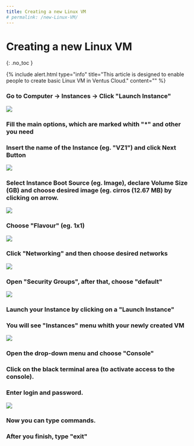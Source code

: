 ```yaml
---
title: Creating a new Linux VM 
# permalink: /new-Linux-VM/
---
```



# Creating a new Linux VM
{: .no_toc }

{% include alert.html type="info" title="This article is designed to enable people to create basic Linux VM in Ventus Cloud." content="" %}

<!-- ## Table of contents
{: .no_toc .text-delta }
s
1. TOC
{:toc} -->


### Go to Computer -> Instances -> Click "Launch Instance"
![](../../assets/img/new-linux-vm/intances1.png)

### Fill the main options, which are marked whith "*" and other you need

### Insert the name of the Instance (eg. "VZ1") and click Next Button
![](../../assets/img/new-linux-vm/intances2.png)

### Select Instance Boot Source (eg. Image), declare Volume Size (GB) and choose desired image (eg. cirros (12.67 MB) by clicking on arrow.
![](../../assets/img/new-linux-vm/intances3.png)

### Choose "Flavour" (eg. 1x1)
![](../../assets/img/new-linux-vm/intances4.png)

### Click "Networking" and then choose desired networks
![](../../assets/img/new-linux-vm/intances5.png)

### Open "Security Groups", after that, choose "default" 
![](../../assets/img/new-linux-vm/intances6.png)

### Launch your Instance by clicking on a "Launch Instance"

### You will see "Instances" menu whith your newly created VM
![](../../assets/img/new-linux-vm/intances7.png)

### Open the drop-down menu and choose "Console"

### Click on the black terminal area (to activate access to the console). 
	
### Enter login and password. 
![](../../assets/img/new-linux-vm/intances8.png)

### Now you can type commands.
	
### After you finish, type "exit"

